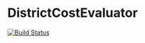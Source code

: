 # DistrictCostEvaluator

[![Build Status](https://github.com/cheikh025/DistrictCostEvaluator.jl/actions/workflows/CI.yml/badge.svg?branch=main)](https://github.com/cheikh025/DistrictCostEvaluator.jl/actions/workflows/CI.yml?query=branch%3Amain)
